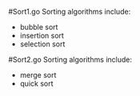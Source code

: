 #Sort1.go
Sorting algorithms include:
- bubble sort
- insertion sort
- selection sort

#Sort2.go
Sorting algorithms include:
- merge sort
- quick sort

